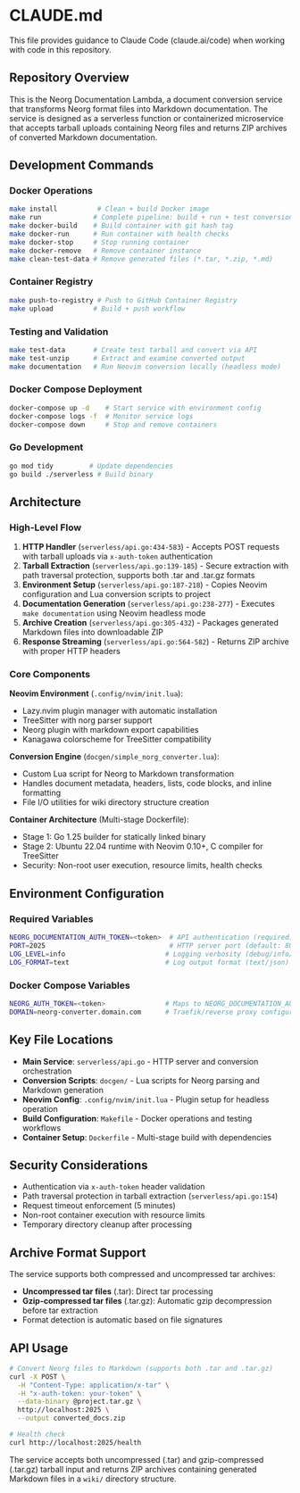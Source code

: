 # CLAUDE.md

This file provides guidance to Claude Code (claude.ai/code) when working with code in this repository.

## Repository Overview

This is the Neorg Documentation Lambda, a document conversion service that transforms Neorg format files into Markdown documentation. The service is designed as a serverless function or containerized microservice that accepts tarball uploads containing Neorg files and returns ZIP archives of converted Markdown documentation.

## Development Commands

### Docker Operations
```bash
make install          # Clean + build Docker image
make run             # Complete pipeline: build + run + test conversion
make docker-build    # Build container with git hash tag  
make docker-run      # Run container with health checks
make docker-stop     # Stop running container
make docker-remove   # Remove container instance
make clean-test-data # Remove generated files (*.tar, *.zip, *.md)
```

### Container Registry
```bash
make push-to-registry # Push to GitHub Container Registry
make upload          # Build + push workflow
```

### Testing and Validation
```bash
make test-data       # Create test tarball and convert via API
make test-unzip      # Extract and examine converted output
make documentation   # Run Neovim conversion locally (headless mode)
```

### Docker Compose Deployment
```bash
docker-compose up -d    # Start service with environment config
docker-compose logs -f  # Monitor service logs  
docker-compose down     # Stop and remove containers
```

### Go Development
```bash
go mod tidy         # Update dependencies
go build ./serverless # Build binary
```

## Architecture

### High-Level Flow
1. **HTTP Handler** (`serverless/api.go:434-583`) - Accepts POST requests with tarball uploads via `x-auth-token` authentication
2. **Tarball Extraction** (`serverless/api.go:139-185`) - Secure extraction with path traversal protection, supports both .tar and .tar.gz formats
3. **Environment Setup** (`serverless/api.go:187-218`) - Copies Neovim configuration and Lua conversion scripts to project
4. **Documentation Generation** (`serverless/api.go:238-277`) - Executes `make documentation` using Neovim headless mode
5. **Archive Creation** (`serverless/api.go:305-432`) - Packages generated Markdown files into downloadable ZIP
6. **Response Streaming** (`serverless/api.go:564-582`) - Returns ZIP archive with proper HTTP headers

### Core Components

**Neovim Environment** (`.config/nvim/init.lua`):
- Lazy.nvim plugin manager with automatic installation
- TreeSitter with norg parser support  
- Neorg plugin with markdown export capabilities
- Kanagawa colorscheme for TreeSitter compatibility

**Conversion Engine** (`docgen/simple_norg_converter.lua`):
- Custom Lua script for Neorg to Markdown transformation
- Handles document metadata, headers, lists, code blocks, and inline formatting
- File I/O utilities for wiki directory structure creation

**Container Architecture** (Multi-stage Dockerfile):
- Stage 1: Go 1.25 builder for statically linked binary
- Stage 2: Ubuntu 22.04 runtime with Neovim 0.10+, C compiler for TreeSitter
- Security: Non-root user execution, resource limits, health checks

## Environment Configuration

### Required Variables
```bash
NEORG_DOCUMENTATION_AUTH_TOKEN=<token>  # API authentication (required)
PORT=2025                               # HTTP server port (default: 8080)
LOG_LEVEL=info                         # Logging verbosity (debug/info/warn/error)
LOG_FORMAT=text                        # Log output format (text/json)
```

### Docker Compose Variables
```bash
NEORG_AUTH_TOKEN=<token>               # Maps to NEORG_DOCUMENTATION_AUTH_TOKEN
DOMAIN=neorg-converter.domain.com      # Traefik/reverse proxy configuration
```

## Key File Locations

- **Main Service**: `serverless/api.go` - HTTP server and conversion orchestration
- **Conversion Scripts**: `docgen/` - Lua scripts for Neorg parsing and Markdown generation
- **Neovim Config**: `.config/nvim/init.lua` - Plugin setup for headless operation
- **Build Configuration**: `Makefile` - Docker operations and testing workflows
- **Container Setup**: `Dockerfile` - Multi-stage build with dependencies

## Security Considerations

- Authentication via `x-auth-token` header validation
- Path traversal protection in tarball extraction (`serverless/api.go:154`)
- Request timeout enforcement (5 minutes)
- Non-root container execution with resource limits
- Temporary directory cleanup after processing

## Archive Format Support

The service supports both compressed and uncompressed tar archives:
- **Uncompressed tar files** (.tar): Direct tar processing
- **Gzip-compressed tar files** (.tar.gz): Automatic gzip decompression before tar extraction
- Format detection is automatic based on file signatures

## API Usage

```bash
# Convert Neorg files to Markdown (supports both .tar and .tar.gz)
curl -X POST \
  -H "Content-Type: application/x-tar" \
  -H "x-auth-token: your-token" \
  --data-binary @project.tar.gz \
  http://localhost:2025 \
  --output converted_docs.zip

# Health check
curl http://localhost:2025/health
```

The service accepts both uncompressed (.tar) and gzip-compressed (.tar.gz) tarball input and returns ZIP archives containing generated Markdown files in a `wiki/` directory structure.